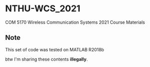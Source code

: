 # NTHU-WCS_2021
COM 5170 Wireless Communication Systems 2021 Course Materials

## Note
This set of code was tested on MATLAB R2018b

btw I'm sharing these contents **illegally**. 
